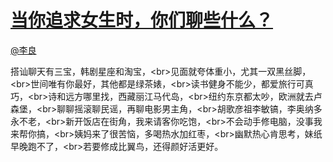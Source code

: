
#  [当你追求女生时，你们聊些什么？](https://zhihu.com/questions/25955712)



[@李良](https://zhihu.com/people/9d7c7a9a923f88b0c4cf0e29175b49a2)

搭讪聊天有三宝，韩剧星座和淘宝，&lt;br&gt;见面就夸体重小，尤其一双黑丝脚，&lt;br&gt;世间唯有你最好，其他都是绿茶婊，&lt;br&gt;读书健身不能少，都爱旅行可真巧，&lt;br&gt;诗和远方哪里找，西藏丽江马代岛，&lt;br&gt;纽约东京都太吵，欧洲就去卢森堡，&lt;br&gt;聊聊摇滚聊民谣，再聊电影男主角，&lt;br&gt;胡歌彦祖李敏镐，李奥纳多永不老，&lt;br&gt;新开饭店在街角，我来请客你吃饱，&lt;br&gt;不会动手修电脑，没事我来帮你搞，&lt;br&gt;姨妈来了很苦恼，多喝热水加红枣，&lt;br&gt;幽默热心肯思考，妹纸早晚跑不了，&lt;br&gt;若要修成比翼鸟，还得颜好活更好。